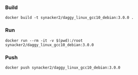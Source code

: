### Build
````docker build -t synacker2/daggy_linux_gcc10_debian:3.0.0 .````

### Run
````docker run --rm -it -v $(pwd):/root synacker2/daggy_linux_gcc10_debian:3.0.0````

### Push
````docker push synacker2/daggy_linux_gcc10_debian:3.0.0````